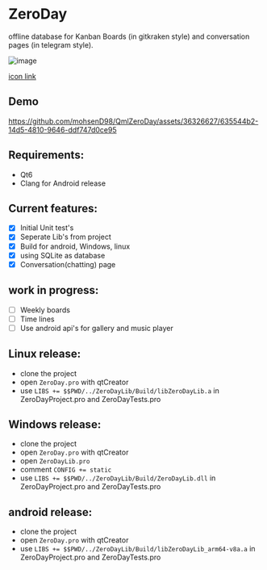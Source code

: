 # ZeroDay
offline database for Kanban Boards (in gitkraken style) and conversation pages (in telegram style).


![image](https://user-images.githubusercontent.com/36326627/184008369-8a9bb3c0-48c8-4873-89ae-3c38a49f9174.png)

[icon link](https://jennirenas.com/zero-day)

## Demo

https://github.com/mohsenD98/QmlZeroDay/assets/36326627/635544b2-14d5-4810-9646-ddf747d0ce95


## Requirements:
* Qt6
* Clang for Android release 

## Current features:   
- [x] Initial Unit test's
- [x] Seperate Lib's from project
- [x] Build for android, Windows, linux 
- [x] using SQLite as database
- [x] Conversation(chatting) page
 
## work in progress: 
- [ ] Weekly boards
- [ ] Time lines
- [ ] Use android api's for gallery and music player

## Linux release: 
* clone the project
* open `ZeroDay.pro` with qtCreator
* use `LIBS += $$PWD/../ZeroDayLib/Build/libZeroDayLib.a` in ZeroDayProject.pro and ZeroDayTests.pro


## Windows release: 
* clone the project
* open `ZeroDay.pro` with qtCreator
* open `ZeroDayLib.pro`
* comment `CONFIG += static`
* use `LIBS += $$PWD/../ZeroDayLib/Build/ZeroDayLib.dll` in ZeroDayProject.pro and ZeroDayTests.pro

## android release: 
* clone the project
* open `ZeroDay.pro` with qtCreator
* use `LIBS += $$PWD/../ZeroDayLib/Build/libZeroDayLib_arm64-v8a.a` in ZeroDayProject.pro and ZeroDayTests.pro
